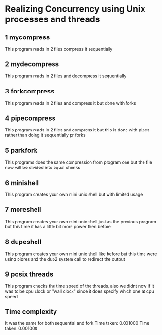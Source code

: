 # Realizing Concurrency using Unix processes and threads

## 1 mycompress
This program reads in 2 files compress it sequentially 

## 2 mydecompress
This program reads in 2 files and decompress it sequentially

## 3 forkcompress
This program reads in 2 files and compress it but done with forks 

## 4 pipecompress
This program reads in 2 files and compress it  but  this is done with pipes rather than doing it sequentially pr forks

## 5 parkfork
This programs does the same compression from program one but the file now will be divided into equal chunks

## 6 minishell
This program creates your own mini unix shell but with limited usage 


## 7 moreshell
This program creates your own mini unix shell just as the previous program but this time it has
a little bit more power then before 


## 8 dupeshell
This program creates your own mini unix shell like before but this time were using pipres and  the dup2 system call to redirect the output 


## 9 posix threads
This program checks the time speed of the threads,  also we didnt now if it was to be cpu clock or "wall clock" since it does specify which one 
at cpu speed 

## Time complexity
It was the same for both sequential and fork
Time taken: 0.001000
Time taken: 0.001000

